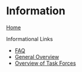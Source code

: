 # Information

[Home](../index.md)

Informational Links
+ [FAQ](FAQ.md)
+ [General Overview](Overview.md)
+ [Overview of Task Forces](taskforceoverview.md)